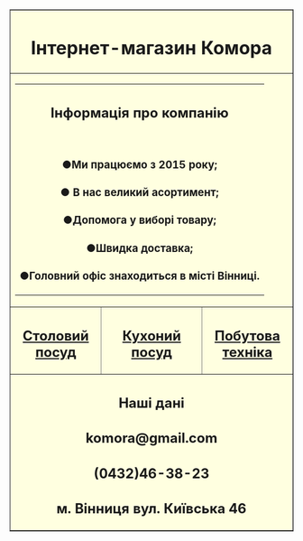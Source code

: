 <!DOCTYPE HTML PUBLIC «-//W3C//DTD HTML 4.01 Transitional//EN» «http://www.w3.org/TR/html4/loose.dtd»>
 
<html>
 
<head>
 <title>Комора </title>
<style type= "text/css">

h1, h2 {
        color: #090000 ;
        font weight: bold;
        text-alight: center:
      }

      h3 {
        color: #090000;
        font weight: red;
        text-alight: center:
      }
      
      h4 {
        color: #090000;
        font weight: bold;
        text-alight: center:
      }
</style>
<meta http–equiv= "Content–Type" content= text/html; charset=windows-1251″>
<title> Комора</title>
 
</head>
 
<body>
 
<table width= "805" border= "1" align="center" cellpadding="0" cellspacing="0" bgcolor="#FFFFE0">
<tr>
<td height ="70" colspan="3"align="center"><h1>Інтернет-магазин Комора</h1></td>
</tr>
<td colspan="3">
<!-- -->
<table width= "805" border= "0" align="center" cellpadding= "0" cellspacing="0" bgcolor="#FFFFE0">
<tr>
<td height ="40" align="center"><h2>Інформація про компанію</h2><br><h3>●Ми працюємо з 2015 року;</h3><h3>● В нас великий асортимент;
</h3><h3>●Допомога у виборі товару;</h3><h3>●Швидка доставка;</h3><h3>●Головний офіс знаходиться в місті Вінниці.
</tr>
</table>
</td>
</tr>
<tr>
<td width="230" valign="top" bgcolor="#FFFFE0">
<div id ="col_left" align="center" >
 <h2> <a href= "index.html">Столовий посуд</a></h2>
</div> 
</td>
<td width="345" valign="top" bgcolor="#FFFFE0">
<div id ="content" align="center" >
  <h2> <a href= "index1.html">Кухоний  посуд</a></h2>
</div>
</td>
<td width="230" valign="top" bgcolor="#FFFFE0">
<div id ="col_right" align="center" >
  <h2> <a href= "index2.html">Побутова техніка</a></h2>
</div>
</td> 
</tr> 
<tr><td colspan="3"align="center" bgcolor="#FFFFE0"><h2>Наші дані</h2><h2>komora@gmail.com</h2><h2>(0432)46-38-23</h2> <h2>м. Вінниця вул. Київська 46</h2>
</tr>
</tr>
</table>
</body>
</html>
